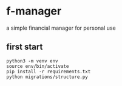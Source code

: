 # f-manager
a simple financial manager for personal use


## first start
```shell
python3 -m venv env
source env/bin/activate
pip install -r requirements.txt
python migrations/structure.py
```